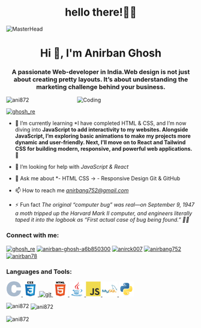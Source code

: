 <h1 align="center" class="heading-element" dir="auto">hello there!🤙🏻</h1>
 <img src="https://camo.githubusercontent.com/3528362add88d349738c678c14b9c1fd8e8b9e7128ced4d71984a51b3c6ed692/68747470733a2f2f6d656469612e6c6963646e2e636f6d2f646d732f696d6167652f43344531324151486f6861614a6d36714e4e772f61727469636c652d636f7665725f696d6167652d736872696e6b5f3630305f323030302f302f313633303532363435353337303f653d3231343734383336343726763d6265746126743d753259314b6d34425134497078523935556166785844356670755f665a76685f4b4532714876715f6e6745" alt="MasterHead" data-canonical-src="https://media.licdn.com/dms/image/C4E12AQHohaaJm6qNNw/article-cover_image-shrink_600_2000/0/1630526455370?e=2147483647&amp;v=beta&amp;t=u2Y1Km4BQ4IpxR95UafxXD5fpu_fZvh_KE2qHvq_ngE" style="max-width: 100%;">

<h1 align="center">Hi 👋, I'm Anirban Ghosh</h1>
<h3 align="center">A passionate Web-developer in India.Web design is not just about creating pretty layouts. It’s about understanding the marketing challenge behind your business.</h3>
<img align="right" alt="Coding" width="315" src="https://media1.giphy.com/media/v1.Y2lkPTc5MGI3NjExMWRhcXJldWtmZThhOXprd3VmemhsdHkwbGljenBpNHZvMG1xaHJpOCZlcD12MV9pbnRlcm5hbF9naWZfYnlfaWQmY3Q9Zw/bGgsc5mWoryfgKBx1u/giphy.gif">

<p align="left"> <img src="https://komarev.com/ghpvc/?username=ani872&label=Profile%20views&color=0e75b6&style=flat" alt="ani872" /> </p>

<p align="left"> <a href="https://twitter.com/ghosh_re" target="blank"><img src="https://img.shields.io/twitter/follow/ghosh_re?logo=twitter&style=for-the-badge" alt="ghosh_re" /></a> </p>


- 🌱 I’m currently learning *I have completed HTML & CSS, and I’m now diving into **JavaScript to add interactivity to my websites. Alongside JavaScript, I’m exploring basic animations to make my projects more dynamic and user-friendly. Next, I’ll move on to React and Tailwind CSS for building modern, responsive, and powerful web applications. 🚀**

- 🤝 I’m looking for help with *JavaScript & React*

- 💬 Ask me about *- HTML  CSS →  - Responsive Design  Git & GitHub

- 📫 How to reach me *anirbang752@gmail.com*

- ⚡ Fun fact *The original “computer bug” was real—on September 9, 1947 a *moth tripped up the Harvard Mark II computer, and engineers literally taped it into the logbook as “First actual case of bug being found.” 🐛😂**

<h3 align="left">Connect with me:</h3>
<p align="left">
<a href="https://twitter.com/ghosh_re" target="blank"><img align="center" src="https://raw.githubusercontent.com/rahuldkjain/github-profile-readme-generator/master/src/images/icons/Social/twitter.svg" alt="ghosh_re" height="30" width="40" /></a>
<a href="https://linkedin.com/in/anirban-ghosh-a6b850300" target="blank"><img align="center" src="https://raw.githubusercontent.com/rahuldkjain/github-profile-readme-generator/master/src/images/icons/Social/linked-in-alt.svg" alt="anirban-ghosh-a6b850300" height="30" width="40" /></a>
<a href="https://instagram.com/anirck007" target="blank"><img align="center" src="https://raw.githubusercontent.com/rahuldkjain/github-profile-readme-generator/master/src/images/icons/Social/instagram.svg" alt="anirck007" height="30" width="40" /></a>
<a href="https://www.hackerrank.com/anirbang752" target="blank"><img align="center" src="https://raw.githubusercontent.com/rahuldkjain/github-profile-readme-generator/master/src/images/icons/Social/hackerrank.svg" alt="anirbang752" height="30" width="40" /></a>
<a href="https://www.leetcode.com/anirban78" target="blank"><img align="center" src="https://raw.githubusercontent.com/rahuldkjain/github-profile-readme-generator/master/src/images/icons/Social/leet-code.svg" alt="anirban78" height="30" width="40" /></a>
</p>

<h3 align="left">Languages and Tools:</h3>
<p align="left"> <a href="https://www.cprogramming.com/" target="_blank" rel="noreferrer"> <img src="https://raw.githubusercontent.com/devicons/devicon/master/icons/c/c-original.svg" alt="c" width="40" height="40"/> </a> <a href="https://www.w3schools.com/css/" target="_blank" rel="noreferrer"> <img src="https://raw.githubusercontent.com/devicons/devicon/master/icons/css3/css3-original-wordmark.svg" alt="css3" width="40" height="40"/> </a> <a href="https://git-scm.com/" target="_blank" rel="noreferrer"> <img src="https://www.vectorlogo.zone/logos/git-scm/git-scm-icon.svg" alt="git" width="40" height="40"/> </a> <a href="https://www.w3.org/html/" target="_blank" rel="noreferrer"> <img src="https://raw.githubusercontent.com/devicons/devicon/master/icons/html5/html5-original-wordmark.svg" alt="html5" width="40" height="40"/> </a> <a href="https://www.java.com" target="_blank" rel="noreferrer"> <img src="https://raw.githubusercontent.com/devicons/devicon/master/icons/java/java-original.svg" alt="java" width="40" height="40"/> </a> <a href="https://developer.mozilla.org/en-US/docs/Web/JavaScript" target="_blank" rel="noreferrer"> <img src="https://raw.githubusercontent.com/devicons/devicon/master/icons/javascript/javascript-original.svg" alt="javascript" width="40" height="40"/> </a> <a href="https://www.mysql.com/" target="_blank" rel="noreferrer"> <img src="https://raw.githubusercontent.com/devicons/devicon/master/icons/mysql/mysql-original-wordmark.svg" alt="mysql" width="40" height="40"/> </a> <a href="https://www.python.org" target="_blank" rel="noreferrer"> <img src="https://raw.githubusercontent.com/devicons/devicon/master/icons/python/python-original.svg" alt="python" width="40" height="40"/> </a> </p>

<p><img align="left" src="https://github-readme-stats.vercel.app/api/top-langs?username=ani872&show_icons=true&locale=en&layout=compact" alt="ani872" /></p>

<p>&nbsp;<img align="center" src="https://github-readme-stats.vercel.app/api?username=ani872&show_icons=true&locale=en" alt="ani872" /></p>

<p><img align="center" src="https://github-readme-streak-stats.herokuapp.com/?user=ani872&" alt="ani872" /></p>
